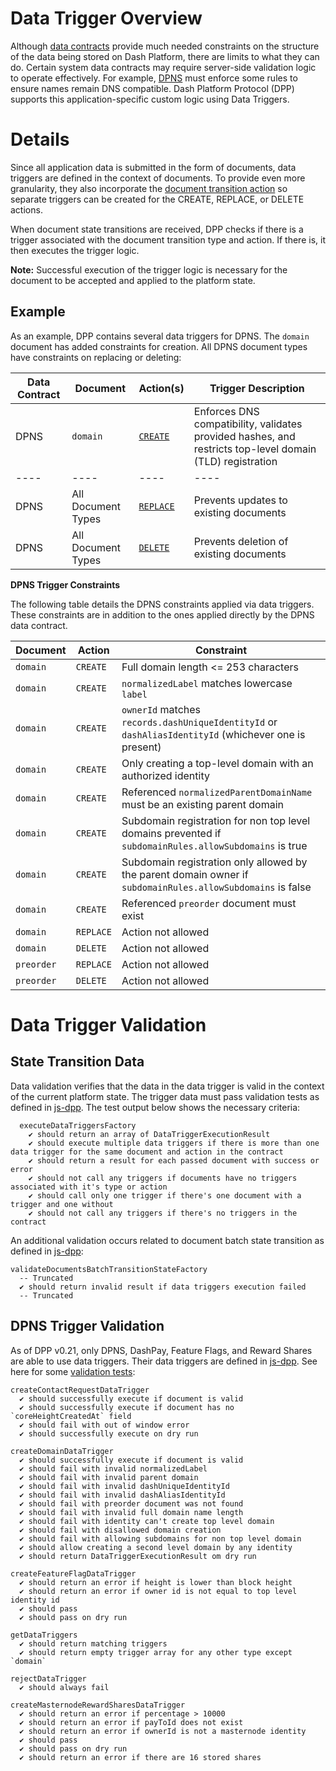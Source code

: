 # Data Trigger Overview

Although [data contracts](data-contract.md) provide much needed constraints on the structure of the data being stored on Dash Platform, there are limits to what they can do. Certain system data contracts may require server-side validation logic to operate effectively. For example, [DPNS](https://dashplatform.readme.io/docs/explanation-dpns) must enforce some rules to ensure names remain DNS compatible. Dash Platform Protocol (DPP) supports this application-specific custom logic using Data Triggers.

# Details

Since all application data is submitted in the form of documents, data triggers are defined in the context of documents. To provide even more granularity, they also incorporate the [document transition action](document.md#document-transition-action) so separate triggers can be created for the CREATE, REPLACE, or DELETE actions.

When document state transitions are received, DPP checks if there is a trigger associated with the document transition type and action. If there is, it then executes the trigger logic.

**Note:** Successful execution of the trigger logic is necessary for the document to be accepted and applied to the platform state.

## Example

As an example, DPP contains several data triggers for DPNS. The `domain` document has added constraints for creation. All DPNS document types have constraints on replacing or deleting:

| Data Contract | Document | Action(s) | Trigger Description |
| - | - | - | - |
| DPNS | `domain` | [`CREATE`](https://github.com/dashpay/platform/blob/v0.23.0/packages/js-dpp/lib/dataTrigger/dpnsTriggers/createDomainDataTrigger.js) | Enforces DNS compatibility, validates provided hashes, and restricts top-level domain (TLD) registration |
| ---- | ----| ---- | ---- |
| DPNS | All Document Types | [`REPLACE`](https://github.com/dashpay/platform/blob/v0.23.0/packages/js-dpp/lib/dataTrigger/rejectDataTrigger.js) | Prevents updates to existing documents |
| DPNS | All Document Types| [`DELETE`](https://github.com/dashpay/platform/blob/v0.23.0/packages/js-dpp/lib/dataTrigger/rejectDataTrigger.js) | Prevents deletion of existing documents |

**DPNS Trigger Constraints**

The following table details the DPNS constraints applied via data triggers. These constraints are in addition to the ones applied directly by the DPNS data contract.

| Document | Action | Constraint |
| - | - | - |
| `domain` | `CREATE` | Full domain length <= 253 characters |
| `domain` | `CREATE` | `normalizedLabel` matches lowercase `label` |
| `domain` | `CREATE` | `ownerId` matches `records.dashUniqueIdentityId` or `dashAliasIdentityId` (whichever one is present) |
| `domain` | `CREATE` | Only creating a top-level domain with an authorized identity |
| `domain` | `CREATE` | Referenced `normalizedParentDomainName` must be an existing parent domain |
| `domain` | `CREATE` | Subdomain registration for non top level domains prevented if `subdomainRules.allowSubdomains` is true |
| `domain` | `CREATE` | Subdomain registration only allowed by the parent domain owner if `subdomainRules.allowSubdomains` is false |
| `domain` | `CREATE` | Referenced `preorder` document must exist |
| `domain` | `REPLACE` | Action not allowed |
| `domain` | `DELETE` | Action not allowed |
| `preorder` | `REPLACE` | Action not allowed |
| `preorder` | `DELETE` | Action not allowed |

# Data Trigger Validation

## State Transition Data

Data validation verifies that the data in the data trigger is valid in the context of the current platform state. The trigger data must pass validation tests as defined in [js-dpp](https://github.com/dashpay/platform/blob/v0.23.0/packages/js-dpp/test/integration/document/stateTransition/DocumentsBatchTransition/validation/state/executeDataTriggersFactory.spec.js). The test output below shows the necessary criteria:

```text
  executeDataTriggersFactory
    ✔ should return an array of DataTriggerExecutionResult
    ✔ should execute multiple data triggers if there is more than one data trigger for the same document and action in the contract
    ✔ should return a result for each passed document with success or error
    ✔ should not call any triggers if documents have no triggers associated with it's type or action
    ✔ should call only one trigger if there's one document with a trigger and one without
    ✔ should not call any triggers if there's no triggers in the contract
```

An additional validation occurs related to document batch state transition as defined in [js-dpp](https://github.com/dashpay/platform/blob/v0.23.0/packages/js-dpp/test/unit/document/stateTransition/DocumetsBatchTransition/validation/state/validateDocumentsBatchTransitionStateFactory.spec.js#L408):

```text
validateDocumentsBatchTransitionStateFactory
  -- Truncated
  ✔ should return invalid result if data triggers execution failed
  -- Truncated
```

## DPNS Trigger Validation

As of DPP v0.21, only DPNS, DashPay, Feature Flags, and Reward Shares are able to use data triggers. Their data triggers are defined in [js-dpp](https://github.com/dashpay/platform/tree/v0.23.0/packages/js-dpp/lib/dataTrigger). See here for some [validation tests](https://github.com/dashpay/platform/tree/v0.23.0/packages/js-dpp/test/unit/dataTrigger/):

```text
createContactRequestDataTrigger
  ✔ should successfully execute if document is valid
  ✔ should successfully execute if document has no `coreHeightCreatedAt` field
  ✔ should fail with out of window error
  ✔ should successfully execute on dry run

createDomainDataTrigger
  ✔ should successfully execute if document is valid
  ✔ should fail with invalid normalizedLabel
  ✔ should fail with invalid parent domain
  ✔ should fail with invalid dashUniqueIdentityId
  ✔ should fail with invalid dashAliasIdentityId
  ✔ should fail with preorder document was not found
  ✔ should fail with invalid full domain name length
  ✔ should fail with identity can't create top level domain
  ✔ should fail with disallowed domain creation
  ✔ should fail with allowing subdomains for non top level domain
  ✔ should allow creating a second level domain by any identity
  ✔ should return DataTriggerExecutionResult om dry run

createFeatureFlagDataTrigger
  ✔ should return an error if height is lower than block height
  ✔ should return an error if owner id is not equal to top level identity id
  ✔ should pass
  ✔ should pass on dry run

getDataTriggers
  ✔ should return matching triggers
  ✔ should return empty trigger array for any other type except `domain`

rejectDataTrigger
  ✔ should always fail

createMasternodeRewardSharesDataTrigger
  ✔ should return an error if percentage > 10000
  ✔ should return an error if payToId does not exist
  ✔ should return an error if ownerId is not a masternode identity
  ✔ should pass
  ✔ should pass on dry run
  ✔ should return an error if there are 16 stored shares
```
